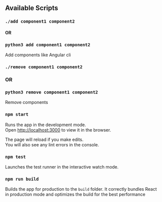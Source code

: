 ## Available Scripts

### `./add component1 component2`
#### OR
### `python3 add component1 component2`

Add components like Angular cli

### `./remove component1 component2`
### OR
### `python3 remove component1 component2`

Remove components

### `npm start`

Runs the app in the development mode.<br>
Open [http://localhost:3000](http://localhost:3000) to view it in the browser.

The page will reload if you make edits.<br>
You will also see any lint errors in the console.

### `npm test`

Launches the test runner in the interactive watch mode.

### `npm run build`

Builds the app for production to the `build` folder.
It correctly bundles React in production mode and optimizes the build for the best performance
